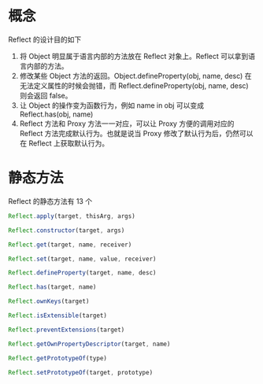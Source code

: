 # 概念

Reflect 的设计目的如下

1. 将 Object 明显属于语言内部的方法放在 Reflect 对象上。Reflect 可以拿到语言内部的方法。
2. 修改某些 Object 方法的返回。Object.defineProperty(obj, name, desc) 在无法定义属性的时候会抛错，而 Reflect.defineProperty(obj, name, desc) 则会返回 false。
3. 让 Object 的操作变为函数行为，例如 name in obj 可以变成 Reflect.has(obj, name)
4. Reflect 方法和 Proxy 方法一一对应，可以让 Proxy 方便的调用对应的 Reflect 方法完成默认行为。也就是说当 Proxy 修改了默认行为后，仍然可以在 Reflect 上获取默认行为。

# 静态方法

Reflect 的静态方法有 13 个

```javascript
Reflect.apply(target, thisArg, args)

Reflect.constructor(target, args)

Reflect.get(target, name, receiver)

Reflect.set(target, name, value, receiver)

Reflect.defineProperty(target, name, desc)

Reflect.has(target, name)

Reflect.ownKeys(target)

Reflect.isExtensible(target)

Reflect.preventExtensions(target)

Reflect.getOwnPropertyDescriptor(target, name)

Reflect.getPrototypeOf(type)

Reflect.setPrototypeOf(target, prototype)
```
